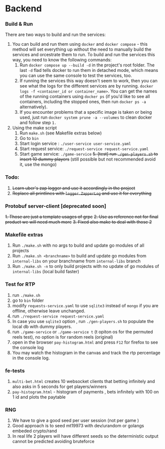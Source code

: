 # Backend 

### Build & Run
There are two ways to build and run the services:
1. You can build and run them using `docker` and `docker compose` - this method will set everything up without the need to manually build the services and orcestrate them to run. To build and run the services this way, you need to know the following commands:
    1. Run `docker compose up --build -d` in the project's root folder. The last `-d` flad tells docker to run them in detached mode, which means you can use the same console to test the services, too.
    2. If running the services this way doesn't seem to work, then you can see what the logs for the different services are by running.
     `docker logs -f <container_id or container_name>`.
     You can get the names of the running containers using
     `docker ps`   (if you'd like to see all containers, including the stopped ones, then run `docker ps -a` alternatively).
    3. If you encounter problems that a specific image is taken or being used, just run `docker system prune -a --volumes` to clean docker and follow step `1.`
1. Using the make script
    1. Run `make.sh` (see Makefile extras below)
    2. Go to `bin`
    3. Start login service : `./user-service user-service.yaml`
    4. Start request service: `./request-service request-service.yaml`
    5. Start game service: `./game-service` 
    ~~5. [test] run `./gen-players.sh` to insert 10 dummy players~~ (still possible but not recommended avoid it, use the mongo)


### Todo:
1. ~~Learn uber's zap logger and use it accordingly in the project~~
2. ~~Replace all printlines with `logger.ZapperLog` and use it for everything~~


### Protobuf server-client [deprecated soon]
~~1. Those are just a template usages of grpc~~
~~2. Use as reference not for final product we will need much more~~
~~3. Fixed also make to deal with those 2~~

### Makefile extras
1. Run `./make.sh` with no args to build and update go modules of all projects
2. Run `./make.sh <branchname>` to build and update go modules from `internal-libs` on your branchname from `internal-libs` branch
3. Run `./make.sh -n` to only build projects with no update of go modules of `internal-libs` (local build faster)

### Test for RTP
1. run `./make.sh`
2. go to `bin` folder
3. modify `requests-service.yaml` to use `sqlite3` instead of `mongo` if you are offline, otherwise leave unchanged.
4. run `./request-service request-service.yaml`
5. In case you use `sqlite3` option , run `./gen-players.sh` to populate the local db with dummy players. 
6. run `./game-service`  or `./game-service t` (t opiton os for the permuted reels test), no option is for random reels (original)
7. open in the browser `pay-histogram.html` and press `F12` for firefox to see the console log 
8. You may watch the histogram in the canvas and track the rtp percentage in the console log.


### fe-tests
1. `multi-bet.html` creates 10 websocket clients that betting infinitely and also asks in 5 seconds for get players/winners
2. `pay-histogram.html` - histogram of payments , bets infinitely with 100 on 1 id and plots the paytable


### RNG
1. We have to give a good seed per user session (not per game )
2. Good approach is to seed mt19973 with dev/urandom or golangs embeded crypto/rand
3. In real life 2 players will have different seeds so the deterministic output cannot be predicted avoiding bruteforce
